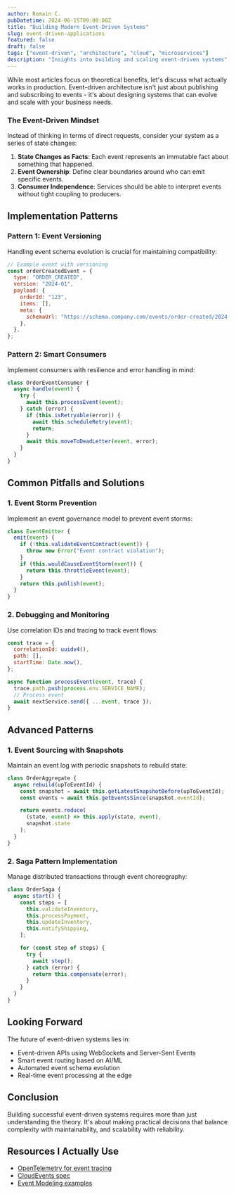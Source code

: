 ```yaml
---
author: Romain C.
pubDatetime: 2024-06-15T09:00:00Z
title: "Building Modern Event-Driven Systems"
slug: event-driven-applications
featured: false
draft: false
tags: ["event-driven", "architecture", "cloud", "microservices"]
description: "Insights into building and scaling event-driven systems"
---
```


While most articles focus on theoretical benefits, let's discuss what actually works in production. Event-driven architecture isn't just about publishing and subscribing to events - it's about designing systems that can evolve and scale with your business needs.

### The Event-Driven Mindset

Instead of thinking in terms of direct requests, consider your system as a series of state changes:

1. **State Changes as Facts**: Each event represents an immutable fact about something that happened.
2. **Event Ownership**: Define clear boundaries around who can emit specific events.
3. **Consumer Independence**: Services should be able to interpret events without tight coupling to producers.

## Implementation Patterns

### Pattern 1: Event Versioning

Handling event schema evolution is crucial for maintaining compatibility:

```javascript
// Example event with versioning
const orderCreatedEvent = {
  type: "ORDER_CREATED",
  version: "2024-01",
  payload: {
    orderId: "123",
    items: [],
    meta: {
      schemaUrl: "https://schema.company.com/events/order-created/2024-01",
    },
  },
};
```

### Pattern 2: Smart Consumers

Implement consumers with resilience and error handling in mind:

```javascript
class OrderEventConsumer {
  async handle(event) {
    try {
      await this.processEvent(event);
    } catch (error) {
      if (this.isRetryable(error)) {
        await this.scheduleRetry(event);
        return;
      }
      await this.moveToDeadLetter(event, error);
    }
  }
}
```

## Common Pitfalls and Solutions

### 1. Event Storm Prevention

Implement an event governance model to prevent event storms:

```javascript
class EventEmitter {
  emit(event) {
    if (!this.validateEventContract(event)) {
      throw new Error("Event contract violation");
    }
    if (this.wouldCauseEventStorm(event)) {
      return this.throttleEvent(event);
    }
    return this.publish(event);
  }
}
```

### 2. Debugging and Monitoring

Use correlation IDs and tracing to track event flows:

```javascript
const trace = {
  correlationId: uuidv4(),
  path: [],
  startTime: Date.now(),
};

async function processEvent(event, trace) {
  trace.path.push(process.env.SERVICE_NAME);
  // Process event
  await nextService.send({ ...event, trace });
}
```

## Advanced Patterns

### 1. Event Sourcing with Snapshots

Maintain an event log with periodic snapshots to rebuild state:

```javascript
class OrderAggregate {
  async rebuild(upToEventId) {
    const snapshot = await this.getLatestSnapshotBefore(upToEventId);
    const events = await this.getEventsSince(snapshot.eventId);

    return events.reduce(
      (state, event) => this.apply(state, event),
      snapshot.state
    );
  }
}
```

### 2. Saga Pattern Implementation

Manage distributed transactions through event choreography:

```javascript
class OrderSaga {
  async start() {
    const steps = [
      this.validateInventory,
      this.processPayment,
      this.updateInventory,
      this.notifyShipping,
    ];

    for (const step of steps) {
      try {
        await step();
      } catch (error) {
        return this.compensate(error);
      }
    }
  }
}
```

## Looking Forward

The future of event-driven systems lies in:

- Event-driven APIs using WebSockets and Server-Sent Events
- Smart event routing based on AI/ML
- Automated event schema evolution
- Real-time event processing at the edge

## Conclusion

Building successful event-driven systems requires more than just understanding the theory. It's about making practical decisions that balance complexity with maintainability, and scalability with reliability.

## Resources I Actually Use

- [OpenTelemetry for event tracing](https://opentelemetry.io/)
- [CloudEvents spec](https://cloudevents.io/)
- [Event Modeling examples](https://eventmodeling.org/)
